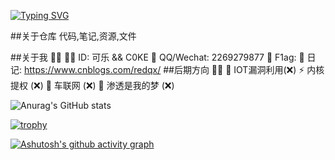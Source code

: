[![Typing SVG](https://readme-typing-svg.demolab.com?font=Fira+Code&pause=1000&width=435&lines=%E5%BF%83%E6%9C%89%E5%A4%A9%E5%9C%B0%EF%BC%8C%E5%B1%B1%E5%A4%A7%E7%9A%84%E7%83%A6%E6%81%BC%E4%B9%9F%E4%B8%8D%E8%BF%87%E4%B8%80%E9%9A%85)](https://git.io/typing-svg)

##关于仓库
代码,笔记,资源,文件

##关于我 🐱‍👤
🐱‍💻 ID: 可乐 && C0KE
💬 QQ/Wechat: 2269279877
🚩 F1ag: 
📙 日记: https://www.cnblogs.com/redqx/
##后期方向 🐱‍🏍
🔭 IOT漏洞利用(❌)
⚡ 内核提权 (❌)
🌱 车联网 (❌)
🐶 渗透是我的梦 (❌)

![Anurag's GitHub stats](https://github-readme-stats.vercel.app/api?username=C0KE&show_icons=true&theme=radical)

[![trophy](https://github-profile-trophy.vercel.app/?username=C0KE&theme=onedark)](https://github.com/ryo-ma/github-profile-trophy)

[![Ashutosh's github activity graph](https://github-readme-activity-graph.vercel.app/graph?username=C0KE&theme=react-dark	)](https://github.com/ashutosh00710/github-readme-activity-graph)
